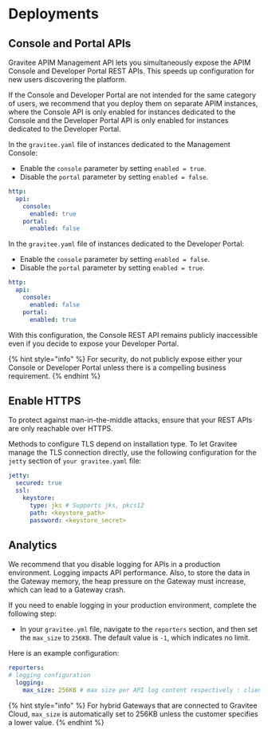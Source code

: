 # Deployments

## Console and Portal APIs

Gravitee APIM Management API lets you simultaneously expose the APIM Console and Developer Portal REST APIs. This speeds up configuration for new users discovering the platform.

If the Console and Developer Portal are not intended for the same category of users, we recommend that you deploy them on separate APIM instances, where the Console API is only enabled for instances dedicated to the Console and the Developer Portal API is only enabled for instances dedicated to the Developer Portal.&#x20;

In the `gravitee.yaml` file of instances dedicated to the Management Console:

* Enable the `console` parameter by setting `enabled = true`.
* Disable the `portal` parameter by setting `enabled = false`.

```yaml
http:
  api:
    console:
      enabled: true
    portal:
      enabled: false
```

In the `gravitee.yaml` file of instances dedicated to the Developer Portal:

* Enable the `console` parameter by setting `enabled = false`.
* Disable the `portal` parameter by setting `enabled = true`.

```yaml
http:
  api:
    console:
      enabled: false
    portal:
      enabled: true
```

With this configuration, the Console REST API remains publicly inaccessible even if you decide to expose your Developer Portal.

{% hint style="info" %}
For security, do not publicly expose either your Console or Developer Portal unless there is a compelling business requirement.&#x20;
{% endhint %}

## Enable HTTPS

To protect against man-in-the-middle attacks, ensure that your REST APIs are only reachable over HTTPS.

Methods to configure TLS depend on installation type. To let Gravitee manage the TLS connection directly, use the following configuration for the `jetty` section of `your gravitee.yaml` file:

```yaml
jetty:
  secured: true
  ssl:
    keystore:
      type: jks # Supports jks, pkcs12
      path: <keystore_path>
      password: <keystore_secret>
```

## Analytics

We recommend that you disable logging for APIs in a production environment. Logging impacts API performance. Also, to store the data in the Gateway memory, the heap pressure on the Gateway must increase, which can lead to a Gateway crash.&#x20;

If you need to enable logging in your production environment, complete the following step:

* In your `gravitee.yml` file, navigate to the `reporters` section, and then set the `max_size` to `256KB`. The default value is `-1`, which indicates no limit.&#x20;

Here is an example configuration:

```yaml
reporters:
# logging configuration
  logging:
    max_size: 256KB # max size per API log content respectively : client-request, client-response, proxy-request and proxy-response in MB (-1 means no limit)
```

{% hint style="info" %}
For hybrid Gateways that are connected to Gravitee Cloud, `max_size` is automatically set to 256KB unless the customer specifies a lower value.
{% endhint %}
